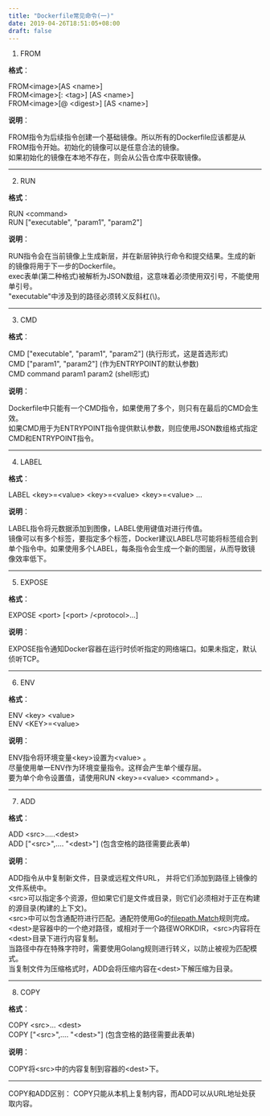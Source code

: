 ```yaml
---
title: "Dockerfile常见命令(一)"
date: 2019-04-26T18:51:05+08:00
draft: false
---
```



1. FROM

**格式**：

FROM&lt;image&gt;&#91;AS &lt;name&gt;&#93;<br>
FROM&lt;image&gt;&#91;: &lt;tag&gt;&#93; &#91;AS &lt;name&gt;&#93;<br>
FROM&lt;image&gt;&#91;@ &lt;digest&gt;&#93; &#91;AS &lt;name&gt;&#93;<br>

**说明**：

FROM指令为后续指令创建一个基础镜像。所以所有的Dockerfile应该都是从FROM指令开始。初始化的镜像可以是任意合法的镜像。<br>
如果初始化的镜像在本地不存在，则会从公告仓库中获取镜像。

----
2. RUN

**格式**：

RUN &lt;command&gt; <br>
RUN &#91;"executable", "param1", "param2"&#93;

**说明**：

RUN指令会在当前镜像上生成新层，并在新层钟执行命令和提交结果。生成的新的镜像将用于下一步的Dockerfile。<br>
exec表单(第二种格式)被解析为JSON数组，这意味着必须使用双引号，不能使用单引号。<br>
"executable"中涉及到的路径必须转义反斜杠(\\)。

----
3. CMD

**格式**：

CMD &#91;"executable", "param1", "param2"&#93; (执行形式，这是首选形式)<br>
CMD &#91;"param1", "param2"&#93; (作为ENTRYPOINT的默认参数)<br>
CMD command param1 param2 (shell形式)

**说明**：

Dockerfile中只能有一个CMD指令，如果使用了多个，则只有在最后的CMD会生效。<br>
如果CMD用于为ENTRYPOINT指令提供默认参数，则应使用JSON数组格式指定CMD和ENTRYPOINT指令。

----
4. LABEL

**格式**：

LABEL &lt;key&gt;=&lt;value&gt; &lt;key&gt;=&lt;value&gt; &lt;key&gt;=&lt;value&gt; ...

**说明**：

LABEL指令将元数据添加到图像，LABEL使用键值对进行传值。<br>
镜像可以有多个标签，要指定多个标签，Docker建议LABEL尽可能将标签组合到单个指令中。如果使用多个LABEL，每条指令会生成一个新的图层，从而导致镜像效率低下。

---
5. EXPOSE

**格式**：

EXPOSE &lt;port&gt; &#91;&lt;port&gt; /&lt;protocol&gt;...&#93;

**说明**：

EXPOSE指令通知Docker容器在运行时侦听指定的网络端口。如果未指定，默认侦听TCP。

---
6. ENV

**格式**：

ENV &lt;key&gt; &lt;value&gt;<br>
ENV &lt;KEY&gt;=&lt;value&gt;

**说明**：

ENV指令将环境变量&lt;key&gt;设置为&lt;value&gt; 。<br>
尽量使用单一ENV作为环境变量指令。这样会产生单个缓存层。<br>
要为单个命令设置值，请使用RUN &lt;key&gt;=&lt;value&gt; &lt;command&gt; 。

---
7. ADD

**格式**：

ADD &lt;src&gt;.....&lt;dest&gt;<br>
ADD &#91;"&lt;src&gt;",.... "&lt;dest&gt;"&#93;  (包含空格的路径需要此表单)

**说明**：

ADD指令从中复制新文件，目录或远程文件URL， 并将它们添加到路径上镜像的文件系统中。<br>
&lt;src&gt;可以指定多个资源，但如果它们是文件或目录，则它们必须相对于正在构建的源目录(构建的上下文)。<br>
&lt;src&gt;中可以包含通配符进行匹配。通配符使用Go的[filepath.Match](http://golang.org/pkg/path/filepath#Match)规则完成。<br>
&lt;dest&gt;是容器中的一个绝对路径，或相对于一个路径WORKDIR，&lt;src&gt;内容将在&lt;dest&gt;目录下进行内容复制。<br>
当路径中存在特殊字符时，需要使用Golang规则进行转义，以防止被视为匹配模式。<br>
当复制文件为压缩格式时，ADD会将压缩内容在&lt;dest&gt;下解压缩为目录。

---
8. COPY

**格式**：

COPY &lt;src&gt;... &lt;dest&gt;<br>
COPY &#91;"&lt;src&gt;",.... "&lt;dest&gt;"&#93;  (包含空格的路径需要此表单)

**说明**：

COPY将&lt;src&gt;中的内容复制到容器的&lt;dest&gt;下。

---
COPY和ADD区别：
COPY只能从本机上复制内容，而ADD可以从URL地址处获取内容。
